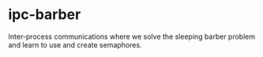 # ipc-barber

Inter-process communications where we solve the sleeping barber problem and learn to use and create semaphores.